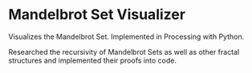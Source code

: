 # Mandelbrot Set Visualizer
Visualizes the Mandelbrot Set. Implemented in Processing with Python.

Researched the recursivity of Mandelbrot Sets as well as other fractal structures and implemented their proofs into code.

